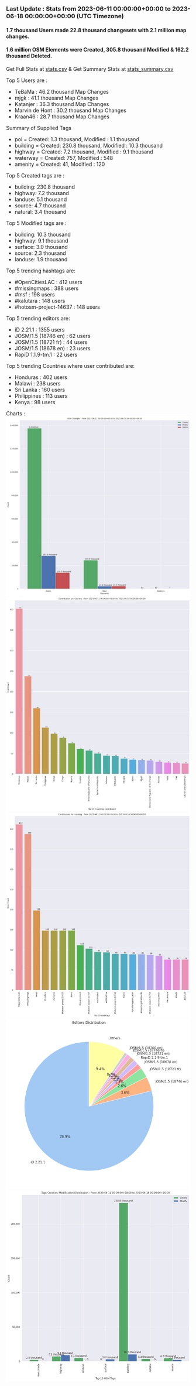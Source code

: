 ### Last Update : Stats from 2023-06-11 00:00:00+00:00 to 2023-06-18 00:00:00+00:00 (UTC Timezone)

#### 1.7 thousand Users made 22.8 thousand changesets with 2.1 million map changes.
#### 1.6 million OSM Elements were Created, 305.8 thousand Modified & 162.2 thousand Deleted.
Get Full Stats at [stats.csv](/stats/hotosm/Weekly/stats.csv)
 & Get Summary Stats at [stats_summary.csv](/stats/hotosm/Weekly/stats_summary.csv)

Top 5 Users are : 
- TeBaMa : 46.2 thousand Map Changes
- mjgk : 41.1 thousand Map Changes
- Katanjer : 36.3 thousand Map Changes
- Marvin de Hont : 30.2 thousand Map Changes
- Kraan46 : 28.7 thousand Map Changes

Summary of Supplied Tags
- poi = Created: 1.3 thousand, Modified : 1.1 thousand
- building = Created: 230.8 thousand, Modified : 10.3 thousand
- highway = Created: 7.2 thousand, Modified : 9.1 thousand
- waterway = Created: 757, Modified : 548
- amenity = Created: 41, Modified : 120


Top 5 Created tags are :
- building: 230.8 thousand
- highway: 7.2 thousand
- landuse: 5.1 thousand
- source: 4.7 thousand
- natural: 3.4 thousand


Top 5 Modified tags are :
- building: 10.3 thousand
- highway: 9.1 thousand
- surface: 3.0 thousand
- source: 2.3 thousand
- landuse: 1.9 thousand


Top 5 trending hashtags are:
- #OpenCitiesLAC : 412 users
- #missingmaps : 388 users
- #msf : 198 users
- #kalutara : 148 users
- #hotosm-project-14637 : 148 users


Top 5 trending editors are:
- iD 2.21.1 : 1355 users
- JOSM/1.5 (18746 en) : 62 users
- JOSM/1.5 (18721 fr) : 44 users
- JOSM/1.5 (18678 en) : 23 users
- RapiD 1.1.9-tm.1 : 22 users


Top 5 trending Countries where user contributed are:
- Honduras : 402 users
- Malawi : 238 users
- Sri Lanka : 160 users
- Philippines : 113 users
- Kenya : 98 users


 Charts : 
![Alt text](./stats_osm_changes.png) 
![Alt text](./stats_users_per_country.png) 
![Alt text](./stats_users_per_hashtag.png) 
![Alt text](./stats_editors_pie_chart.png) 
![Alt text](./stats_tags.png) 
